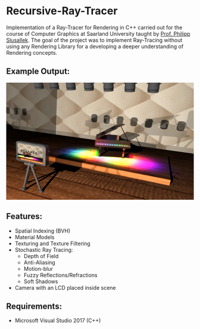 # Recursive-Ray-Tracer
Implementation of a Ray-Tracer for Rendering in C++ carried out for the course of Computer Graphics at Saarland University taught by [Prof. Philipp Slusallek](https://graphics.cg.uni-saarland.de/people/slusallek.html).
The goal of the project was to implement Ray-Tracing without using any Rendering Library for a developing a deeper understanding of
Rendering concepts.
## Example Output:
![ScreenShot](/exampleImages/Piano_scene.png)
## Features:
- Spatial Indexing (BVH)
- Material Models
- Texturing and Texture Filtering
- Stochastic Ray Tracing:
  - Depth of Field
  - Anti-Aliasing
  - Motion-blur
  - Fuzzy Reflections/Refractions
  - Soft Shadows
- Camera with an LCD placed inside scene
  
## Requirements:
- Microsoft Visual Studio 2017 (C++)
